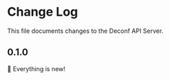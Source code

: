 # Change Log

This file documents changes to the Deconf API Server.

## 0.1.0

🎉 Everything is new!
